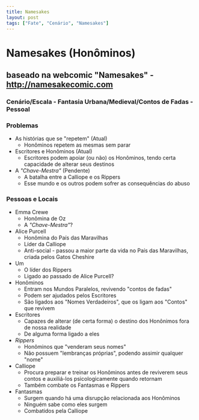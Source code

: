 ```yaml
---
title: Namesakes
layout: post
tags: ["Fate", "Cenário", "Namesakes"]
---
```


# Namesakes (Honôminos) 

## baseado na webcomic "Namesakes" - http://namesakecomic.com

### Cenário/Escala - Fantasia Urbana/Medieval/Contos de Fadas - Pessoal

### Problemas

- As histórias que se "repetem" (Atual)
   - Honôminos repetem as mesmas sem parar
- Escritores e Honôminos (Atual)
   - Escritores podem apoiar (ou não) os Honôminos, tendo certa capacidade de alterar seus destinos
- A *"Chave-Mestra"* (Pendente)
   - A batalha entre a Calliope e os Rippers
   - Esse mundo e os outros podem sofrer as consequências do abuso

### Pessoas e Locais

- Emma Crewe
  - Honômina de Oz
  - A *"Chave-Mestra"*?
- Alice Purcell
  - Honômina do País das Maravilhas
  - Líder da Calliope
  - Anti-social - passou a maior parte da vida no País das Maravilhas, criada pelos Gatos Cheshire
- Um
  - O líder dos Rippers
  - Ligado ao passado de Alice Purcell?
- Honôminos
  - Entram nos Mundos Paralelos, revivendo "contos de fadas"
  - Podem ser ajudados pelos Escritores
  - São ligados aos "Nomes Verdadeiros", que os ligam aos "Contos" que revivem
- Escritores
   - Capazes de alterar (de certa forma) o destino dos Honônimos fora de nossa realidade
   - De alguma forma ligado a eles
- *Rippers*
  - Honôminos que "venderam seus nomes"
  - Não possuem "lembranças próprias", podendo assimir qualquer "nome"
- Calliope
   - Procura preparar e treinar os Honôminos antes de reviverem seus contos e auxiliá-los psicologicamente quando retornam
   - Também combate os Fantasmas e Rippers
- Fantasmas
  - Surgem quando há uma disrupção relacionada aos Honôminos
  - Ninguém sabe como eles surgem
  - Combatidos pela Calliope


